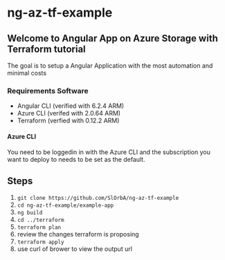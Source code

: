 # ng-az-tf-example

## Welcome to Angular App on Azure Storage with Terraform tutorial

The goal is to setup a Angular Application with the most automation and minimal costs

### Requirements Software

* Angular CLI (verified with 6.2.4 ARM)
* Azure CLI (verifed with 2.0.64 ARM)
* Terraform (verfied with 0.12.2 ARM)

#### Azure CLI
You need to be loggedin in with the Azure CLI and the subscription you want to deploy to needs to be set as the default.

## Steps
1. `git clone https://github.com/SlOrbA/ng-az-tf-example`
1. `cd ng-az-tf-example/example-app`
1. `ng build`
1. `cd ../terraform`
1. `terraform plan`
1. review the changes terraform is proposing
1. `terraform apply`
1. use curl of brower to view the output url
